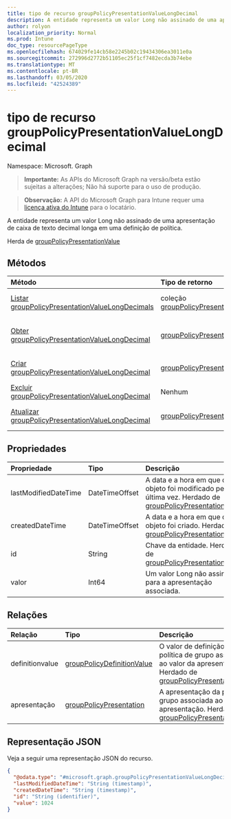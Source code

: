 ```yaml
---
title: tipo de recurso groupPolicyPresentationValueLongDecimal
description: A entidade representa um valor Long não assinado de uma apresentação de caixa de texto decimal longa em uma definição de política.
author: rolyon
localization_priority: Normal
ms.prod: Intune
doc_type: resourcePageType
ms.openlocfilehash: 674029fe14cb58e2245b02c19434306ea3011e0a
ms.sourcegitcommit: 272996d2772b51105ec25f1cf7482ecda3b74ebe
ms.translationtype: MT
ms.contentlocale: pt-BR
ms.lasthandoff: 03/05/2020
ms.locfileid: "42524389"
---
```

# <a name="grouppolicypresentationvaluelongdecimal-resource-type"></a>tipo de recurso groupPolicyPresentationValueLongDecimal

Namespace: Microsoft. Graph

> **Importante:** As APIs do Microsoft Graph na versão/beta estão sujeitas a alterações; Não há suporte para o uso de produção.

> **Observação:** A API do Microsoft Graph para Intune requer uma [licença ativa do Intune](https://go.microsoft.com/fwlink/?linkid=839381) para o locatário.

A entidade representa um valor Long não assinado de uma apresentação de caixa de texto decimal longa em uma definição de política.


Herda de [groupPolicyPresentationValue](../resources/intune-grouppolicy-grouppolicypresentationvalue.md)

## <a name="methods"></a>Métodos
|Método|Tipo de retorno|Descrição|
|:---|:---|:---|
|[Listar groupPolicyPresentationValueLongDecimals](../api/intune-grouppolicy-grouppolicypresentationvaluelongdecimal-list.md)|coleção [groupPolicyPresentationValueLongDecimal](../resources/intune-grouppolicy-grouppolicypresentationvaluelongdecimal.md)|Listar Propriedades e relações dos objetos [groupPolicyPresentationValueLongDecimal](../resources/intune-grouppolicy-grouppolicypresentationvaluelongdecimal.md) .|
|[Obter groupPolicyPresentationValueLongDecimal](../api/intune-grouppolicy-grouppolicypresentationvaluelongdecimal-get.md)|[groupPolicyPresentationValueLongDecimal](../resources/intune-grouppolicy-grouppolicypresentationvaluelongdecimal.md)|Leia as propriedades e as relações do objeto [groupPolicyPresentationValueLongDecimal](../resources/intune-grouppolicy-grouppolicypresentationvaluelongdecimal.md) .|
|[Criar groupPolicyPresentationValueLongDecimal](../api/intune-grouppolicy-grouppolicypresentationvaluelongdecimal-create.md)|[groupPolicyPresentationValueLongDecimal](../resources/intune-grouppolicy-grouppolicypresentationvaluelongdecimal.md)|Criar um novo objeto [groupPolicyPresentationValueLongDecimal](../resources/intune-grouppolicy-grouppolicypresentationvaluelongdecimal.md) .|
|[Excluir groupPolicyPresentationValueLongDecimal](../api/intune-grouppolicy-grouppolicypresentationvaluelongdecimal-delete.md)|Nenhum|Exclui [groupPolicyPresentationValueLongDecimal](../resources/intune-grouppolicy-grouppolicypresentationvaluelongdecimal.md).|
|[Atualizar groupPolicyPresentationValueLongDecimal](../api/intune-grouppolicy-grouppolicypresentationvaluelongdecimal-update.md)|[groupPolicyPresentationValueLongDecimal](../resources/intune-grouppolicy-grouppolicypresentationvaluelongdecimal.md)|Atualiza as propriedades de um objeto [groupPolicyPresentationValueLongDecimal](../resources/intune-grouppolicy-grouppolicypresentationvaluelongdecimal.md) .|

## <a name="properties"></a>Propriedades
|Propriedade|Tipo|Descrição|
|:---|:---|:---|
|lastModifiedDateTime|DateTimeOffset|A data e a hora em que o objeto foi modificado pela última vez. Herdado de [groupPolicyPresentationValue](../resources/intune-grouppolicy-grouppolicypresentationvalue.md)|
|createdDateTime|DateTimeOffset|A data e a hora em que o objeto foi criado. Herdado de [groupPolicyPresentationValue](../resources/intune-grouppolicy-grouppolicypresentationvalue.md)|
|id|String|Chave da entidade. Herdado de [groupPolicyPresentationValue](../resources/intune-grouppolicy-grouppolicypresentationvalue.md)|
|valor|Int64|Um valor Long não assinado para a apresentação associada.|

## <a name="relationships"></a>Relações
|Relação|Tipo|Descrição|
|:---|:---|:---|
|definitionvalue|[groupPolicyDefinitionValue](../resources/intune-grouppolicy-grouppolicydefinitionvalue.md)|O valor de definição da política de grupo associado ao valor da apresentação. Herdado de [groupPolicyPresentationValue](../resources/intune-grouppolicy-grouppolicypresentationvalue.md)|
|apresentação|[groupPolicyPresentation](../resources/intune-grouppolicy-grouppolicypresentation.md)|A apresentação da política de grupo associada ao valor da apresentação. Herdado de [groupPolicyPresentationValue](../resources/intune-grouppolicy-grouppolicypresentationvalue.md)|

## <a name="json-representation"></a>Representação JSON
Veja a seguir uma representação JSON do recurso.
<!-- {
  "blockType": "resource",
  "keyProperty": "id",
  "@odata.type": "microsoft.graph.groupPolicyPresentationValueLongDecimal"
}
-->
``` json
{
  "@odata.type": "#microsoft.graph.groupPolicyPresentationValueLongDecimal",
  "lastModifiedDateTime": "String (timestamp)",
  "createdDateTime": "String (timestamp)",
  "id": "String (identifier)",
  "value": 1024
}
```



